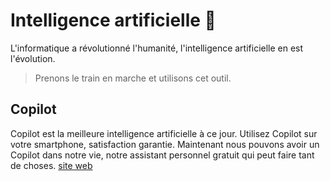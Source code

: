 # Intelligence artificielle 🤖
L'informatique a révolutionné l'humanité, l'intelligence artificielle en est l'évolution.
> Prenons le train en marche et utilisons cet outil.
## Copilot
Copilot est la meilleure intelligence artificielle à ce jour.
Utilisez Copilot sur votre smartphone, satisfaction garantie.
Maintenant nous pouvons avoir un Copilot dans notre vie, notre assistant personnel gratuit qui peut faire tant de choses. [site web](https://copilot.microsoft.com/)